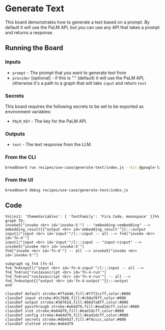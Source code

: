 # Generate Text

This board demonstrates how to generate a text based on a prompt. By default it will use the PaLM API, but you can use any API that takes a prompt and returns a response.

## Running the Board

### Inputs

- `prompt` - The prompt that you want to generate text from
- `provider` [optional] - if this is "." (default) it will use the PaLM API, otherwise it's a path to a graph that will take `input` and return `text`

### Secrets

This board requires the following secrets to be set to be exported as environment variables:

- `PALM_KEY` - The key for the PaLM API.

### Outputs

- `text` - The text response from the LLM.

### From the CLI

```bash
breadboard run recipes/use-case/generate-text/index.js --kit @google-labs/llm-starter --kit @google-labs/core-kit --kit @google-labs/palm-kit -i "{\"prompt\":\"Testing\"}"
```

### From the UI

```bash
breadboard debug recipes/use-case/generate-text/index.js
```

## Code

```mermaid
%%{init: 'themeVariables': { 'fontFamily': 'Fira Code, monospace' }}%%
graph TD;
invoke5["invoke <br> id='invoke-5'"] -- "embedding->embedding" --> embedding_result{{"output <br> id='embedding_result'"}}:::output
input[/"input <br> id='input'"/]:::input -- all --> fn4["invoke <br> id='fn-4'"]
input[/"input <br> id='input'"/]:::input -- "input->input" --> invoke5["invoke <br> id='invoke-5'"]
fn4["invoke <br> id='fn-4'"] -- all --> invoke5["invoke <br> id='invoke-5'"]

subgraph sg_fn4 [fn-4]
fn4_fn4input[/"input <br> id='fn-4-input'"/]:::input -- all --> fn4_fn4run["runJavascript <br> id='fn-4-run'"]
fn4_fn4run["runJavascript <br> id='fn-4-run'"] -- all --> fn4_fn4output{{"output <br> id='fn-4-output'"}}:::output
end

classDef default stroke:#ffab40,fill:#fff2ccff,color:#000
classDef input stroke:#3c78d8,fill:#c9daf8ff,color:#000
classDef output stroke:#38761d,fill:#b6d7a8ff,color:#000
classDef passthrough stroke:#a64d79,fill:#ead1dcff,color:#000
classDef slot stroke:#a64d79,fill:#ead1dcff,color:#000
classDef config stroke:#a64d79,fill:#ead1dcff,color:#000
classDef secrets stroke:#db4437,fill:#f4cccc,color:#000
classDef slotted stroke:#a64d79
```
